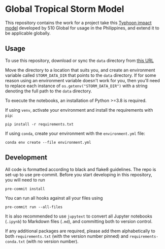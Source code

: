 # Global Tropical Storm Model

This repository contains the work for a project take this
[Typhoon impact model](https://github.com/rodekruis/Typhoon-Impact-based-forecasting-model)
developed by 510 Global for usage in the Philippines,
and extend it to be applicable globally.

## Usage

To use this repository, download or sync the `data` directory from
[this URL](https://drive.google.com/drive/folders/15e5BPkhECGeKTObdJIuixICMqhPhVyPK?usp=sharing)

Move the directory to a location that suits you,
and create an environment variable called `STORM_DATA_DIR` that points
to the `data` directory. If for some reason using an environment
variable doesn't work for you, then you'll need to replace each instance
of `os.getenv("STORM_DATA_DIR")` with a string denoting the full path to the
`data` directory.

To execute the notebooks, an installation of Python >=3.8 is required.

If using `venv`, activate your environment and
install the requirements with `pip`:

```shell
pip install -r requirements.txt
```

If using `conda`, create your environment with the `environment.yml` file:

```shell
conda env create --file environment.yml
```

## Development

All code is formatted according to black and flake8 guidelines.
The repo is set-up to use pre-commit.
Before you start developing in this repository, you will need to run

```shell
pre-commit install
```

You can run all hooks against all your files using

```shell
pre-commit run --all-files
```

It is also recommended to use `jupytext`
to convert all Jupyter notebooks (`.ipynb`) to Markdown files (`.md`),
and committing both to version control.

If any additional packages are required, please add them alphabetically
to both `requirements.txt`
(with the version number pinned) and `requirements-conda.txt` (with no version number).
